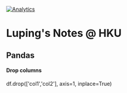 [![Analytics](https://ga-beacon.appspot.com/UA-80121379-2/notes-python)](https://github.com/lazydingding/note)


# Luping's Notes @ HKU

## Pandas

#### Drop columns
df.drop(['col1','col2'], axis=1, inplace=True)
